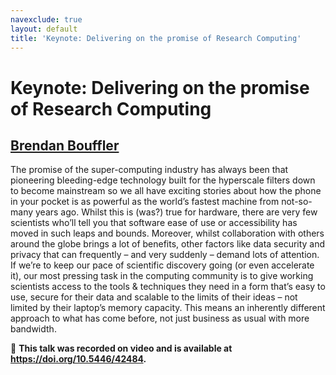 ```yaml
---
navexclude: true
layout: default
title: 'Keynote: Delivering on the promise of Research Computing'
---
```


# Keynote: Delivering on the promise of Research Computing

## [Brendan Bouffler](../../speaker/7PGVRZ/)

The promise of the super-computing industry has always been that pioneering bleeding-edge technology built for the hyperscale filters down to become mainstream so we all have exciting stories about how the phone in your pocket is as powerful as the world’s fastest machine from not-so-many years ago. Whilst this is (was?) true for hardware, there are very few scientists who’ll tell you that software ease of use or accessibility has moved in such leaps and bounds. Moreover, whilst collaboration with others around the globe brings a lot of benefits, other factors like data security and privacy that can frequently – and very suddenly – demand lots of attention. If we’re to keep our pace of scientific discovery going (or even accelerate it), our most pressing task in the computing community is to give working scientists access to the tools & techniques they need in a form that’s easy to use, secure for their data and scalable to the limits of their ideas – not limited by their laptop’s memory capacity. This means an inherently different approach to what has come before, not just business as usual with more bandwidth.

🎥 **This talk was recorded on video and is available at <https://doi.org/10.5446/42484>.**